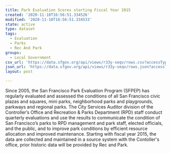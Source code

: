 ```yaml
---
title: Park Evaluation Scores starting Fiscal Year 2015
created: '2020-11-10T16:56:51.334526'
modified: '2020-11-10T16:56:51.334533'
state: active
type: dataset
tags:
  - Evaluation
  - Parks
  - Rec And Park
groups:
  - Local Government
csv_url: 'https://data.sfgov.org/api/views/r33y-seqv/rows.csv?accessType=DOWNLOAD'
json_url: 'https://data.sfgov.org/api/views/r33y-seqv/rows.json?accessType=DOWNLOAD'
layout: post

---
```

Since 2005, the San Francisco Park Evaluation Program (SFPEP) has regularly evaluated and assessed the conditions of all San Francisco civic plazas and squares, mini parks, neighborhood parks and playgrounds, parkways and regional parks. The City Services Auditor division of the Controller’s Office and Recreation & Parks Department (RPD) staff conduct quarterly evaluations and use the results to communicate the condition of San Francisco’s parks to RPD management and park staff, elected officials, and the public, and to improve park conditions by efficient resource allocation and improved maintenance. Starting with fiscal year 2015, the data are collected and maintained in a source system with the Contoller's office, prior historic data will be provided by Rec and Park.
